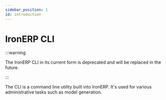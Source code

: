 ```yaml
---
sidebar_position: 1
id: introduction
---
```


# IronERP CLI

:::warning

The IronERP CLI in its current form is deprecated and will be replaced
in the future.

:::

The CLI is a command line utility built into IronERP. It's
used for various administrative tasks such as model generation.